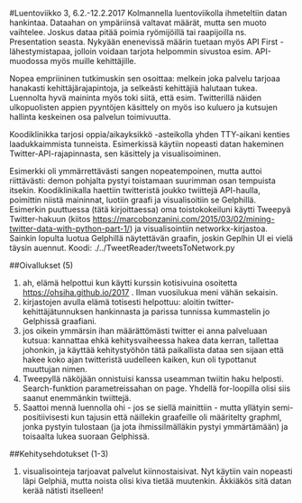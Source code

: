 #Luentoviikko 3, 6.2.-12.2.2017
Kolmannella luentoviikolla ihmeteltiin datan hankintaa. Dataahan on ympäriinsä valtavat määrät, mutta sen muoto vaihtelee. Joskus dataa pitää poimia ryömijöillä tai raapijoilla ns. Presentation seasta. Nykyään enenevissä määrin tuetaan myös API First -lähestymistapaa, jolloin voidaan tarjota helpommin sivustoa esim. API-muodossa myös muille kehittäjille.

Nopea empriininen tutkimuskin sen osoittaa: melkein joka palvelu tarjoaa hanakasti kehittäjärajapintoja, ja selkeästi kehittäjiä halutaan tukea. Luennolta hyvä maininta myös toki siitä, että esim. Twitterillä näiden ulkopuolisten appien pyyntöjen käsittely on myös iso kuluero ja kutsujen hallinta keskeinen osa palvelun toimivuutta.

Koodiklinikka tarjosi oppia/aikayksikkö -asteikolla yhden TTY-aikani kenties laadukkaimmista tunneista. Esimerkissä käytiin nopeasti datan hakeminen Twitter-API-rajapinnasta, sen käsittely ja visualisoiminen.

Esimerkki oli ymmärrettävästi sangen nopeatempoinen, mutta auttoi riittävästi: demon pohjalta pystyi toistamaan suurimman osan tempuista itsekin. Koodiklinikalla haettiin twitteristä joukko twiittejä API-haulla, poimittin niistä maininnat, luotiin graafi ja visualisoitiin se Gelphillä. Esimerkin puuttuessa (tätä kirjoittaessa) oma toistokokeiluni käytti Tweepyä Twitter-hakuun (kiitos https://marcobonzanini.com/2015/03/02/mining-twitter-data-with-python-part-1/) ja visualisointiin networkx-kirjastoa. Sainkin lopulta luotua Gelphillä näytettävän graafin, joskin Geplhin UI ei vielä täysin auennut. Koodi: ./../TweetReader/tweetsToNetwork.py


##Oivallukset (5)
1. ah, elämä helpottui kun käytti kurssin kotisivuina osoitetta https://ohsiha.github.io/2017 . Ilman vuosilukua meni vähän sekaisin.
1. kirjastojen avulla elämä totisesti helpottuu: aloitin twitter-kehittäjätunnuksen hankinnasta ja parissa tunnissa kummastelin jo Gelphissä graafiani.
1. jos oikein ymmärsin ihan määrättömästi twitter ei anna palveluaan kutsua: kannattaa ehkä kehitysvaiheessa hakea data kerran, tallettaa johonkin, ja käyttää kehitystyöhön tätä paikallista dataa sen sijaan että hakee koko ajan twitteristä uudelleen kaiken, kun oli typottanut muuttujan nimen.
1. Tweepyllä näköjään onnistuisi kanssa useamman twiitin haku helposti. Search-funktion parametreissahan on page. Yhdellä for-loopilla olisi siis saanut enemmänkin twiittejä.
1. Saattoi mennä luennolla ohi - jos se siellä mainittiin - mutta yllätyin semi-positiivisesti kun tajusin että näillekin graafeille oli määritelty graphml, jonka pystyin tulostaan (ja jota ihmissilmälläkin pystyi ymmärtämään) ja toisaalta lukea suoraan Gelphissä.


##Kehitysehdotukset (1-3)
1. visualisointeja tarjoavat palvelut kiinnostaisivat. Nyt käytiin vain nopeasti läpi Gelphiä, mutta noista olisi kiva tietää muutenkin. Äkkiäkös sitä datan kerää nätisti itselleen!
